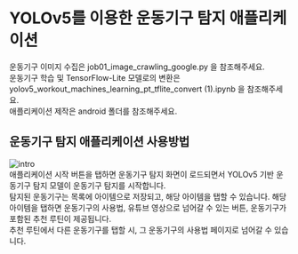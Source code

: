 # YOLOv5를 이용한 운동기구 탐지 애플리케이션  
운동기구 이미지 수집은 job01_image_crawling_google.py 을 참조해주세요.  
운동기구 학습 및 TensorFlow-Lite 모델로의 변환은 yolov5_workout_machines_learning_pt_tflite_convert (1).ipynb 을 참조해주세요.  
애플리케이션 제작은 android 폴더를 참조해주세요.  
## 운동기구 탐지 애플리케이션 사용방법  
![intro](https://user-images.githubusercontent.com/54476630/208314145-6ce24559-12dd-4419-a841-24b5ede15278.png)  
애플리케이션 시작 버튼을 탭하면 운동기구 탐지 화면이 로드되면서 YOLOv5 기반 운동기구 탐지 모델이 운동기구 탐지를 시작합니다.  
탐지된 운동기구는 목록에 아이템으로 저장되고, 해당 아이템을 탭할 수 있습니다.
해당 아이템을 탭하면 운동기구의 사용법, 유튜브 영상으로 넘어갈 수 있는 버튼, 운동기구가 포함된 추천 루틴이 제공됩니다.  
추천 루틴에서 다른 운동기구를 탭할 시, 그 운동기구의 사용법 페이지로 넘어갈 수 있습니다.
